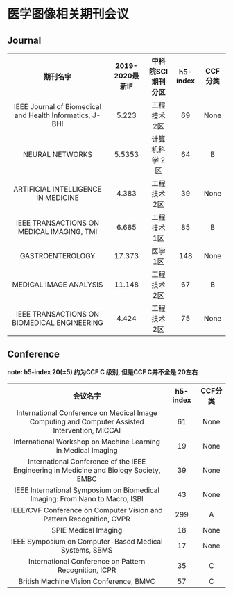 
# 医学图像相关期刊会议


## Journal

<table>
    <tr align=center>
        <th>期刊名字</th>
        <th>2019-2020最新IF</th>
        <th>中科院SCI期刊分区</th>
        <th>h5-index</th>
        <th>CCF分类</th>
    </tr>
    <tr align=center>
        <td>IEEE Journal of Biomedical and Health Informatics, J-BHI</td>
        <td>5.223</td>
        <td>工程技术 2区</td>
        <td>69</td>
        <td>None</td>
    </tr>
    <tr align=center>
        <td>NEURAL NETWORKS</td>
        <td>5.5353</td>
        <td>计算机科学 2区</td>
        <td>64</td>
        <td>B</td>
    </tr>
    <tr align=center>
        <td>ARTIFICIAL INTELLIGENCE IN MEDICINE</td>
        <td>4.383</td>
        <td>工程技术 2区</td>
        <td>39</td>
        <td>None</td>
    </tr>
    <tr align=center>
        <td>IEEE TRANSACTIONS ON MEDICAL IMAGING, TMI</td>
        <td>6.685</td>
        <td>工程技术 1区</td>
        <td>85</td>
        <td>B</td>
    </tr>
    <tr align=center>
        <td>GASTROENTEROLOGY</td>
        <td>17.373</td>
        <td>医学 1区</td>
        <td>148</td>
        <td>None</td>
    </tr>
    <tr align=center>
        <td>MEDICAL IMAGE ANALYSIS</td>
        <td>11.148</td>
        <td>工程技术 2区</td>
        <td>67</td>
        <td>B</td>
    </tr>
    <tr align=center>
        <td>IEEE TRANSACTIONS ON BIOMEDICAL ENGINEERING</td>
        <td>4.424</td>
        <td>工程技术 2区</td>
        <td>75</td>
        <td>None</td>
    </tr>

</table>

## Conference

**note: h5-index 20(±5) 约为CCF C 级别, 但是CCF C并不全是 20左右**

<table>
    <tr align=center>
        <th>会议名字</th>
        <th>h5-index</th>
        <th>CCF分类</th>
    </tr>
    <tr align=center>
        <td>International Conference on Medical Image Computing and Computer Assisted Intervention, MICCAI</td>
        <td>61</td>
        <td>None</td>
    </tr>
    <tr align=center>
        <td>International Workshop on Machine Learning in Medical Imaging</td>
        <td>19</td>
        <td>None</td>
    </tr>
    <tr align=center>
        <td>International Conference of the IEEE Engineering in Medicine and Biology Society, EMBC</td>
        <td>39</td>
        <td>None</td>
    </tr>
    <tr align=center>
        <td>IEEE International Symposium on Biomedical Imaging: From Nano to Macro, ISBI</td>
        <td>43</td>
        <td>None</td>
    </tr>
    <tr align=center>
        <td>IEEE/CVF Conference on Computer Vision and Pattern Recognition, CVPR</td>
        <td>299</td>
        <td>A</td>
    </tr>
    <tr align=center>
        <td>SPIE Medical Imaging</td>
        <td>18</td>
        <td>None</td>
    </tr>
    <tr align=center>
        <td>IEEE Symposium on Computer-Based Medical Systems, SBMS</td>
        <td>17</td>
        <td>None</td>
    </tr>
    <tr align=center>
        <td>International Conference on Pattern Recognition, ICPR</td>
        <td>35</td>
        <td>C</td>
    </tr>
    <tr align=center>
        <td>British Machine Vision Conference, BMVC</td>
        <td>57</td>
        <td>C</td>
    </tr>
</table>
